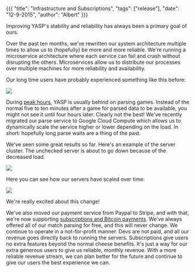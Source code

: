 {{{
  "title": "Infrastructure and Subscriptions",
  "tags": ["release"],
  "date": "12-9-2015",
  "author": "Albert"
}}}

Improving YASP's stability and reliability has always been a primary goal of ours.

<!--more-->

Over the past ten months, we've rewritten our system architecture multiple times to allow us to (hopefully)
be more and more reliable. We're running a microservice architecture where each service can fail and crash
without disrupting the others. Microservices allow us to distribute our processes over multiple machines
for more reliability and availability.

Our long time users have probably experienced something like this before:

<img style="margin: 0 auto;display: block;" src="http://i.imgur.com/4G31LEv.png">

During [peak hours](http://yasp.co/mmstats), YASP is usually behind on parsing games. Instead of the
normal five to ten minutes after a game for parsed data to be available, you might not see it until four hours later.
Clearly not the best! We've recently migrated our parse service to Google Cloud Compute which allows us to dynamically 
scale the service higher or lower depending on the load. In short: hopefully long parse waits are a thing of the past.

We've seen some great results so far. Here's an example of the server cluster. 
The unchecked server is about to go down because of the decreased load.

<img style="margin: 0 auto;display: block;" src="http://i.imgur.com/g52WrEB.png">

Here you can see how our servers have scaled over time:

<img style="margin: 0 auto;display: block;" src="http://i.imgur.com/xsdltUS.png">

We're really excited about this change!

We've also moved our payment service from Paypal to Stripe, and with that, we're now supporting
[subscriptions and Bitcoin payments](/carry). We've always offered all of our match parsing for free, and this will never change. 
We continue to operate in a not-for-profit manner. Devs are not paid, and all our revenue goes directly back to running the servers.
Subscriptions give users no extra features beyond the normal cheese benefits. It's just a way for our extra generous users to give us
reliable, monthly revenue. With a more reliable revenue stream, we can plan better for the future and continue to give our users the 
best experience we can.